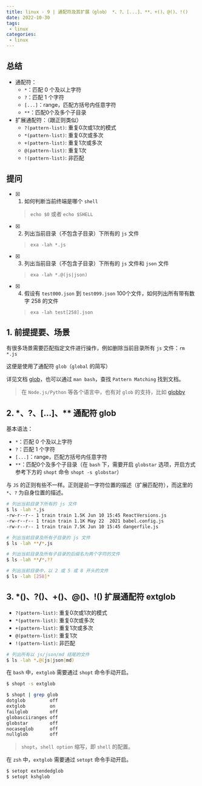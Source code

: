 ```yaml
---
title: linux - 9 | 通配符及其扩展（glob） *、?、[...]、**、+()、@()、!()
date: 2022-10-30
tags:
 - linux
categories: 
 - linux
---
```



## 总结
- 通配符：
  - `*`：匹配 0 个及以上字符
  - `?`：匹配 1 个字符
  - `[...]`：range，匹配方括号内任意字符
  - `**`：匹配0个及多个子目录
- 扩展通配符：（跟正则类似）
  - `?(pattern-list)`: 重复0次或1次的模式
  - `*(pattern-list)`: 重复0次或多次
  - `+(pattern-list)`: 重复1次或多次
  - `@(pattern-list)`: 重复1次
  - `!(pattern-list)`: 非匹配


## 提问
- [x] 1. 如何判断当前终端是哪个 `shell` 
  > `echo $0` 或者 `echo $SHELL`
- [x] 2. 列出当前目录（不包含子目录）下所有的 `js` 文件
  > `exa -lah *.js`
- [x] 3. 列出当前目录（不包含子目录）下所有的 `js` 文件和 `json` 文件
  > `exa -lah *.@(js|json)`
- [x] 4. 假设有 `test000.json` 到 `test099.json` 100个文件，如何列出所有带有数字 258 的文件
  > `exa -lah test[258].json`



<!-- ## 疑问
- [ ] 1. -->




## 1. 前提提要、场景
有很多场景需要匹配指定文件进行操作，例如删除当前目录所有 `js` 文件：`rm *.js`         

这便是使用了通配符 `glob`（`global` 的简写）

详见文档 [glob](https://man7.org/linux/man-pages/man7/glob.7.html)，也可以通过 `man bash`，查找 `Pattern Matching` 找到文档。
> 在 `Node.js/Python` 等各个语言中，也有对 `glob` 的支持，比如 [globby](https://www.npmjs.com/package/globby)     




## 2. \*、\?、\[...\]、\*\*  通配符 glob

基本语法：
- `*`：匹配 0 个及以上字符
- `?`：匹配 1 个字符
- `[...]`：range，匹配方括号内任意字符
- `**`：匹配0个及多个子目录（在 `bash` 下，需要开启 `globstar` 选项，开启方式参考下方的 `shopt` 命令 `shopt -s globstar`）

与 `JS` 的正则有些不一样。正则是前一字符位置的描述（扩展匹配符），而这里的 `*`、`?` 为自身位置的描述。

```bash
# 列出当前目录下所有的 js 文件
$ ls -lah *.js
-rw-r--r-- 1 train train 1.5K Jun 10 15:45 ReactVersions.js
-rw-r--r-- 1 train train 1.1K May 22  2021 babel.config.js
-rw-r--r-- 1 train train 7.5K Jun 10 15:45 dangerfile.js

# 列出当前目录及所有子目录的 js 文件
$ ls -lah **/*.js

# 列出当前目录及所有子目录的后缀名为两个字符的文件
$ ls -lah **/*.??

# 列出当前目录中，以 2 或 5 或 8 开头的文件
$ ls -lah [258]*
```




## 3. \*()、\?()、+()、@()、!()  扩展通配符 extglob
- `?(pattern-list)`: 重复0次或1次的模式
- `*(pattern-list)`: 重复0次或多次
- `+(pattern-list)`: 重复1次或多次
- `@(pattern-list)`: 重复1次
- `!(pattern-list)`: 非匹配


```bash
# 列出所有以 js/json/md 结尾的文件
$ ls -lah *.@(js|json|md)
```

在 `bash` 中，`extglob` 需要通过 `shopt` 命令手动开启。
```bash
$ shopt -s extglob

$ shopt | grep glob
dotglob         off
extglob         on
failglob        off
globasciiranges off
globstar        off
nocaseglob      off
nullglob        off
```
> `shopt`，`shell option` 缩写，即 `shell` 的配置。


在 `zsh` 中，`extglob` 需要通过 `setopt` 命令手动开启。
```bash
$ setopt extendedglob
$ setopt kshglob
```